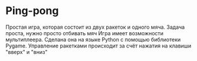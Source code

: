 # Ping-pong
Простая игра, которая состоит из двух ракеток и одного мяча. Задача проста, нужно просто отбивать мяч
Игра имеет возможности мультиплеера.
Сделана она на языке Python с помощью библиотеки Pygame.
Управление ракетками происходит за счёт нажатия на клавиши "вверх" и "вниз"
